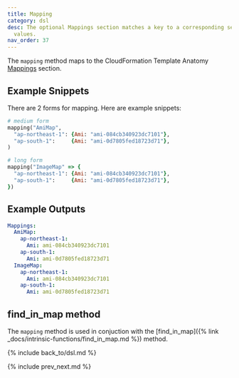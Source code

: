```yaml
---
title: Mapping
category: dsl
desc: The optional Mappings section matches a key to a corresponding set of named
  values.
nav_order: 37
---
```


The `mapping` method maps to the CloudFormation Template Anatomy [Mappings](https://docs.aws.amazon.com/AWSCloudFormation/latest/UserGuide/mappings-section-structure.html) section.

## Example Snippets

There are 2 forms for mapping.  Here are example snippets:

```ruby
# medium form
mapping("AmiMap",
  "ap-northeast-1": {Ami: "ami-084cb340923dc7101"},
  "ap-south-1":     {Ami: "ami-0d7805fed18723d71"},
)

# long form
mapping("ImageMap" => {
  "ap-northeast-1": {Ami: "ami-084cb340923dc7101"},
  "ap-south-1":     {Ami: "ami-0d7805fed18723d71"},
})
```

## Example Outputs

```yaml
Mappings:
  AmiMap:
    ap-northeast-1:
      Ami: ami-084cb340923dc7101
    ap-south-1:
      Ami: ami-0d7805fed18723d71
  ImageMap:
    ap-northeast-1:
      Ami: ami-084cb340923dc7101
    ap-south-1:
      Ami: ami-0d7805fed18723d71
```

## find_in_map method

The `mapping` method is used in conjuction with the [find_in_map]({% link _docs/intrinsic-functions/find_in_map.md %}) method.

{% include back_to/dsl.md %}

{% include prev_next.md %}
